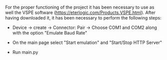 For the proper functioning of the project it has been necessary to use as well the VSPE software (https://eterlogic.com/Products.VSPE.html). After having downloaded it, it has been necessary to perform the following steps:

- Device -> create -> Connector: Pair -> Choose COM1 and COM2 along with the option "Emulate Baud Rate"

- On the main page select "Start emulation" and "Start/Stop HTTP Server"

- Run main.py
